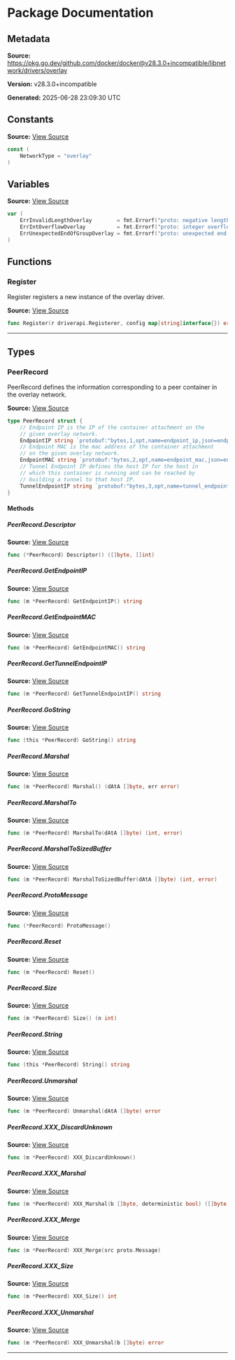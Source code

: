 # Package Documentation

## Metadata

**Source:** https://pkg.go.dev/github.com/docker/docker@v28.3.0+incompatible/libnetwork/drivers/overlay

**Version:** v28.3.0+incompatible

**Generated:** 2025-06-28 23:09:30 UTC

## Constants

**Source:** [View Source](https://github.com/docker/docker/blob/v28.3.0/libnetwork/drivers/overlay/overlay.go#L19)

```go
const (
	NetworkType = "overlay"
)
```

## Variables

**Source:** [View Source](https://github.com/docker/docker/blob/v28.3.0/libnetwork/drivers/overlay/overlay.pb.go#L468)

```go
var (
	ErrInvalidLengthOverlay        = fmt.Errorf("proto: negative length found during unmarshaling")
	ErrIntOverflowOverlay          = fmt.Errorf("proto: integer overflow")
	ErrUnexpectedEndOfGroupOverlay = fmt.Errorf("proto: unexpected end of group")
)
```

## Functions

### Register

Register registers a new instance of the overlay driver.

**Source:** [View Source](https://github.com/docker/docker/blob/v28.3.0/libnetwork/drivers/overlay/overlay.go#L45)  

```go
func Register(r driverapi.Registerer, config map[string]interface{}) error
```

---

## Types

### PeerRecord

PeerRecord defines the information corresponding to a peer
container in the overlay network.

**Source:** [View Source](https://github.com/docker/docker/blob/v28.3.0/libnetwork/drivers/overlay/overlay.pb.go#L30)  

```go
type PeerRecord struct {
	// Endpoint IP is the IP of the container attachment on the
	// given overlay network.
	EndpointIP string `protobuf:"bytes,1,opt,name=endpoint_ip,json=endpointIp,proto3" json:"endpoint_ip,omitempty"`
	// Endpoint MAC is the mac address of the container attachment
	// on the given overlay network.
	EndpointMAC string `protobuf:"bytes,2,opt,name=endpoint_mac,json=endpointMac,proto3" json:"endpoint_mac,omitempty"`
	// Tunnel Endpoint IP defines the host IP for the host in
	// which this container is running and can be reached by
	// building a tunnel to that host IP.
	TunnelEndpointIP string `protobuf:"bytes,3,opt,name=tunnel_endpoint_ip,json=tunnelEndpointIp,proto3" json:"tunnel_endpoint_ip,omitempty"`
}
```

#### Methods

##### PeerRecord.Descriptor

**Source:** [View Source](https://github.com/docker/docker/blob/v28.3.0/libnetwork/drivers/overlay/overlay.pb.go#L45)  

```go
func (*PeerRecord) Descriptor() ([]byte, []int)
```

##### PeerRecord.GetEndpointIP

**Source:** [View Source](https://github.com/docker/docker/blob/v28.3.0/libnetwork/drivers/overlay/overlay.pb.go#L75)  

```go
func (m *PeerRecord) GetEndpointIP() string
```

##### PeerRecord.GetEndpointMAC

**Source:** [View Source](https://github.com/docker/docker/blob/v28.3.0/libnetwork/drivers/overlay/overlay.pb.go#L82)  

```go
func (m *PeerRecord) GetEndpointMAC() string
```

##### PeerRecord.GetTunnelEndpointIP

**Source:** [View Source](https://github.com/docker/docker/blob/v28.3.0/libnetwork/drivers/overlay/overlay.pb.go#L89)  

```go
func (m *PeerRecord) GetTunnelEndpointIP() string
```

##### PeerRecord.GoString

**Source:** [View Source](https://github.com/docker/docker/blob/v28.3.0/libnetwork/drivers/overlay/overlay.pb.go#L121)  

```go
func (this *PeerRecord) GoString() string
```

##### PeerRecord.Marshal

**Source:** [View Source](https://github.com/docker/docker/blob/v28.3.0/libnetwork/drivers/overlay/overlay.pb.go#L141)  

```go
func (m *PeerRecord) Marshal() (dAtA []byte, err error)
```

##### PeerRecord.MarshalTo

**Source:** [View Source](https://github.com/docker/docker/blob/v28.3.0/libnetwork/drivers/overlay/overlay.pb.go#L151)  

```go
func (m *PeerRecord) MarshalTo(dAtA []byte) (int, error)
```

##### PeerRecord.MarshalToSizedBuffer

**Source:** [View Source](https://github.com/docker/docker/blob/v28.3.0/libnetwork/drivers/overlay/overlay.pb.go#L156)  

```go
func (m *PeerRecord) MarshalToSizedBuffer(dAtA []byte) (int, error)
```

##### PeerRecord.ProtoMessage

**Source:** [View Source](https://github.com/docker/docker/blob/v28.3.0/libnetwork/drivers/overlay/overlay.pb.go#L44)  

```go
func (*PeerRecord) ProtoMessage()
```

##### PeerRecord.Reset

**Source:** [View Source](https://github.com/docker/docker/blob/v28.3.0/libnetwork/drivers/overlay/overlay.pb.go#L43)  

```go
func (m *PeerRecord) Reset()
```

##### PeerRecord.Size

**Source:** [View Source](https://github.com/docker/docker/blob/v28.3.0/libnetwork/drivers/overlay/overlay.pb.go#L196)  

```go
func (m *PeerRecord) Size() (n int)
```

##### PeerRecord.String

**Source:** [View Source](https://github.com/docker/docker/blob/v28.3.0/libnetwork/drivers/overlay/overlay.pb.go#L223)  

```go
func (this *PeerRecord) String() string
```

##### PeerRecord.Unmarshal

**Source:** [View Source](https://github.com/docker/docker/blob/v28.3.0/libnetwork/drivers/overlay/overlay.pb.go#L243)  

```go
func (m *PeerRecord) Unmarshal(dAtA []byte) error
```

##### PeerRecord.XXX_DiscardUnknown

**Source:** [View Source](https://github.com/docker/docker/blob/v28.3.0/libnetwork/drivers/overlay/overlay.pb.go#L69)  

```go
func (m *PeerRecord) XXX_DiscardUnknown()
```

##### PeerRecord.XXX_Marshal

**Source:** [View Source](https://github.com/docker/docker/blob/v28.3.0/libnetwork/drivers/overlay/overlay.pb.go#L51)  

```go
func (m *PeerRecord) XXX_Marshal(b []byte, deterministic bool) ([]byte, error)
```

##### PeerRecord.XXX_Merge

**Source:** [View Source](https://github.com/docker/docker/blob/v28.3.0/libnetwork/drivers/overlay/overlay.pb.go#L63)  

```go
func (m *PeerRecord) XXX_Merge(src proto.Message)
```

##### PeerRecord.XXX_Size

**Source:** [View Source](https://github.com/docker/docker/blob/v28.3.0/libnetwork/drivers/overlay/overlay.pb.go#L66)  

```go
func (m *PeerRecord) XXX_Size() int
```

##### PeerRecord.XXX_Unmarshal

**Source:** [View Source](https://github.com/docker/docker/blob/v28.3.0/libnetwork/drivers/overlay/overlay.pb.go#L48)  

```go
func (m *PeerRecord) XXX_Unmarshal(b []byte) error
```

---

